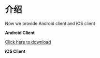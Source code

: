 # 介绍

Now we provide Android client and iOS client

**Android Client**

[Click here to download](binaries/3d_magic.apk)

**iOS Client**

<a href="https://apps.apple.com/cn/app/3d-magic/id1459519725?mt=8" style="display:inline-block;overflow:hidden;background:url(https://linkmaker.itunes.apple.com/en-us/badge-lrg.svg?releaseDate=2019-04-14&kind=iossoftware&bubble=ios_apps) no-repeat;width:135px;height:40px;"></a>
